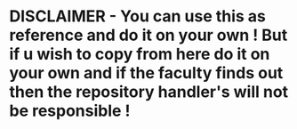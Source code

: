 # DISCLAIMER - You can use this as reference and do it on your own ! But if u wish to copy from here do it on your own and if the faculty finds out then the repository handler's will not be responsible !
